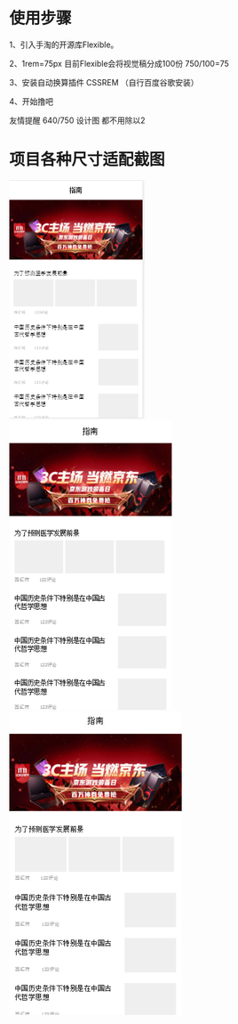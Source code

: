 # 使用步骤

 1、引入手淘的开源库Flexible。

 2、1rem=75px  目前Flexible会将视觉稿分成100份   750/100=75

 3、安装自动换算插件 CSSREM （自行百度谷歌安装）

 4、开始撸吧


 友情提醒  640/750 设计图  都不用除以2
 # 项目各种尺寸适配截图
 ![](./imgs/iphone5.jpg "iphone5")
 ![](./imgs/iphone6.jpg "iphone6")
 ![](./imgs/iphone6plus.jpg "iphone6plus")
